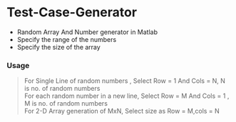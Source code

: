  # Test-Case-Generator
* Random Array And Number generator in Matlab
* Specify the range of the numbers
* Specify the size of the array
### Usage
> For Single Line of random numbers , Select Row = 1 And Cols = N, N is no. of random numbers <br/>
> For each random number in a new line, Select Row = M And Cols = 1 , M is no. of random numbers <br />
> For 2-D Array generation of MxN, Select size as Row = M,cols = N <br />
